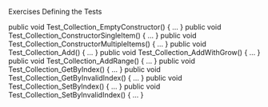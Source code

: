 Exercises
Defining the Tests

public void Test_Collection_EmptyConstructor() { … }
public void Test_Collection_ConstructorSingleItem() { … }
public void Test_Collection_ConstructorMultipleItems() { … }
public void Test_Collection_Add() { … }
public void Test_Collection_AddWithGrow() { … }
public void Test_Collection_AddRange() { … }
public void Test_Collection_GetByIndex() { … }
public void Test_Collection_GetByInvalidIndex() { … }
public void Test_Collection_SetByIndex() { … }
public void Test_Collection_SetByInvalidIndex() { … }
